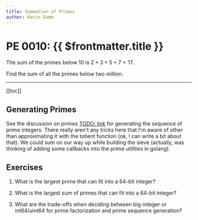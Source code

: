 ```yaml
---
title: Summation of Primes
author: Kevin Damm
---
```


# PE 0010: {{ $frontmatter.title }}

<pe100-problem n="10">

The sum of the primes below $10$ is $2 + 3 + 5 + 7 = 17$.

Find the sum of all the primes below two million.

</pe100-problem>

---

[[toc]]


## Generating Primes

See the discussion on primes [TODO: link](#) for generating the sequence of
prime integers.  There really aren't any tricks here that I'm aware of other
than approximating it with the totient function (ok, I can write a bit about
that).  We could sum on our way up while building the sieve (actually, was
thinking of adding some callbacks into the prime utilities in golang).


## Exercises

1. What is the largest prime that can fit into a 64-bit integer?

2. What is the largest sum of primes that can fit into a 64-bit integer?

3. What are the trade-offs when deciding between big-integer or int64/uint64
for prime factorization and prime sequence generation?

